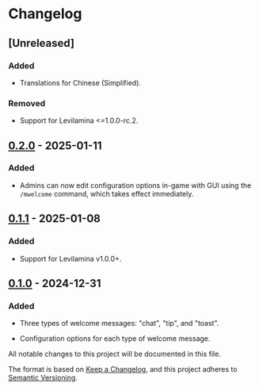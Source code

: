 # Changelog

## [Unreleased]

### Added

- Translations for Chinese (Simplified).

### Removed

- Support for Levilamina <=1.0.0-rc.2.

## [0.2.0] - 2025-01-11

### Added

- Admins can now edit configuration options in-game with GUI using the `/mwelcome` command, which takes effect immediately.

## [0.1.1] - 2025-01-08

### Added

- Support for Levilamina v1.0.0+.

## [0.1.0] - 2024-12-31

### Added

- Three types of welcome messages: "chat", "tip", and "toast".

- Configuration options for each type of welcome message.

All notable changes to this project will be documented in this file.

[0.2.0]: https://github.com/mrmagic2020/MWelcome/releases/v0.2.0
[0.1.1]: https://github.com/mrmagic2020/MWelcome/releases/v0.1.1
[0.1.0]: https://github.com/mrmagic2020/MWelcome/releases/v0.1.0

The format is based on [Keep a Changelog](https://keepachangelog.com/en/1.0.0/),
and this project adheres to [Semantic Versioning](https://semver.org/spec/v2.0.0.html).
